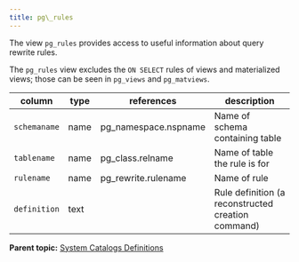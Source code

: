 ```yaml
---
title: pg\_rules 
---
```


The view `pg_rules` provides access to useful information about query rewrite rules.

The `pg_rules` view excludes the `ON SELECT` rules of views and materialized views; those can be seen in `pg_views` and `pg_matviews`.

|column|type|references|description|
|------|----|----------|-----------|
|`schemaname`|name|pg\_namespace.nspname|Name of schema containing table|
|`tablename`|name|pg\_class.relname|Name of table the rule is for|
|`rulename`|name|pg\_rewrite.rulename|Name of rule|
|`definition`|text||Rule definition \(a reconstructed creation command\)|

**Parent topic:** [System Catalogs Definitions](../system_catalogs/catalog_ref-html.html)

